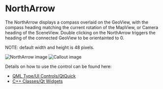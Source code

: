 # NorthArrow

The NorthArrow displays a compass overlaid on the GeoView, with the compass heading matching the current rotation of the MapView, or Camera heading of the SceneView. Double clicking on the NorthArrow triggers the heading of the connected GeoView to be orientainted to 0.

NOTE: default width and height is 48 pixels.

![NorthArrow image](https://developers.arcgis.com/qt/toolkit/api-reference/images/northarrow.gif)
![Callout image](https://developers.arcgis.com/qt/toolkit/api-reference/images/callout.png)

Details on how to use the control can be found here:
- [QML Type/UI Controls/QtQuick](https://developers.arcgis.com/qt/toolkit/api-reference/qml-northarrow.html)
- [C++ Classes/Qt Widgets](https://developers.arcgis.com/qt/toolkit/api-reference/esri-arcgisruntime-toolkit-northarrow.html)
